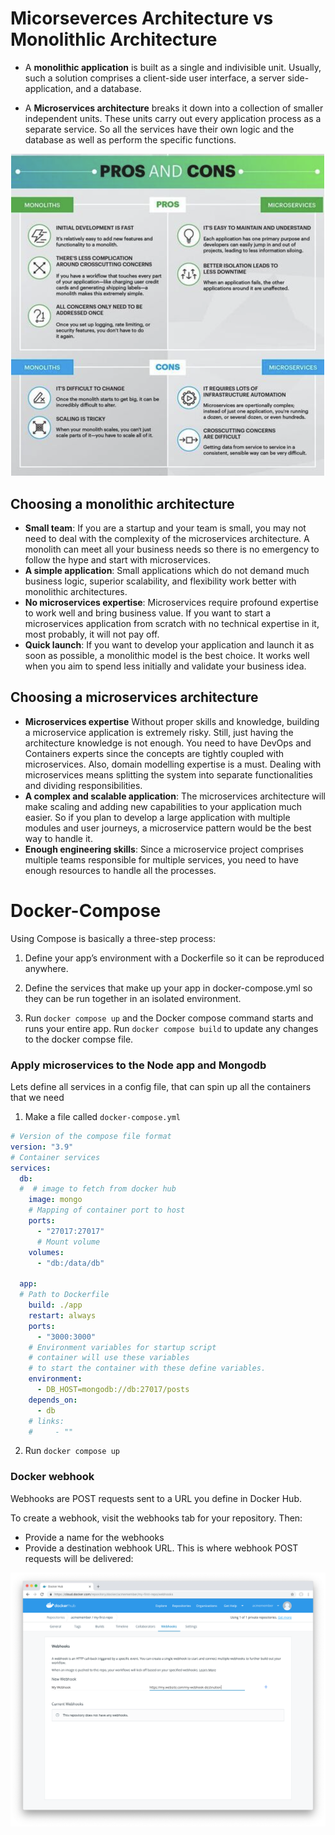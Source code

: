 # Micorseverces Architecture vs Monolithlic Architecture

- A **monolithic application** is built as a single and indivisible unit. Usually, such a solution comprises a client-side user interface, a server side-application, and a database.

- A **Microservices architecture** breaks it down into a collection of smaller independent units. These units carry out every application process as a separate service. So all the services have their own logic and the database as well as perform the specific functions.

![img](img/monovsmicro.png)

## Choosing a monolithic architecture
- **Small team**: If you are a startup and your team is small, you may not need to deal with the complexity of the microservices architecture. A monolith can meet all your business needs so there is no emergency to follow the hype and start with microservices.
- **A simple application**: Small applications which do not demand much business logic, superior scalability, and flexibility work better with monolithic architectures.
- **No microservices expertise**: Microservices require profound expertise to work well and bring business value. If you want to start a microservices application from scratch with no technical expertise in it, most probably, it will not pay off.
- **Quick launch**: If you want to develop your application and launch it as soon as possible, a monolithic model is the best choice. It works well when you aim to spend less initially and validate your business idea.

## Choosing a microservices architecture
- **Microservices expertise** Without proper skills and knowledge, building a microservice application is extremely risky. Still, just having the architecture knowledge is not enough. You need to have DevOps and Containers experts since the concepts are tightly coupled with microservices. Also, domain modelling expertise is a must. Dealing with microservices means splitting the system into separate functionalities and dividing responsibilities.
- **A complex and scalable application**:  The microservices architecture will make scaling and adding new capabilities to your application much easier. So if you plan to develop a large application with multiple modules and user journeys, a microservice pattern would be the best way to handle it.
- **Enough engineering skills**: Since a microservice project comprises multiple teams responsible for multiple services, you need to have enough resources to handle all the processes.

# Docker-Compose 

Using Compose is basically a three-step process:

1. Define your app’s environment with a Dockerfile so it can be reproduced anywhere.

2. Define the services that make up your app in docker-compose.yml so they can be run together in an isolated environment.

3. Run `docker compose up` and the Docker compose command starts and runs your entire app. Run `docker compose build` to update any changes to the docker compse file. 

### Apply microservices to the Node app and Mongodb

Lets define all services in a config file, that can spin up all the containers that we need 

1. Make a file called `docker-compose.yml`

```YAML
# Version of the compose file format 
version: "3.9"
# Container services
services:
  db:
  #  # image to fetch from docker hub
    image: mongo
    # Mapping of container port to host
    ports:
      - "27017:27017"
      # Mount volume 
    volumes:
      - "db:/data/db"

  app:
  # Path to Dockerfile 
    build: ./app
    restart: always
    ports:
      - "3000:3000"
    # Environment variables for startup script
    # container will use these variables
    # to start the container with these define variables. 
    environment:
      - DB_HOST=mongodb://db:27017/posts
    depends_on:
      - db
    # links:
    #     - ""
```

2. Run `docker compose up` 

### Docker webhook
Webhooks are POST requests sent to a URL you define in Docker Hub.

To create a webhook, visit the webhooks tab for your repository. Then:

- Provide a name for the webhooks
- Provide a destination webhook URL. This is where webhook POST requests will be delivered:

![img](img/webhooks-create.png)